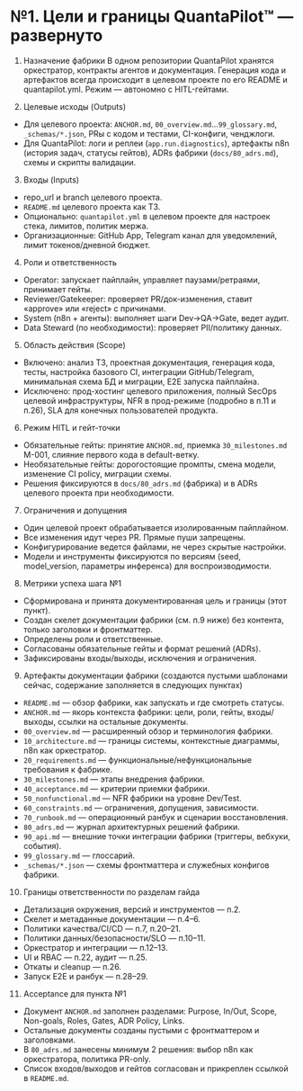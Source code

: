 # №1. Цели и границы QuantaPilot™ — развернуто

1. Назначение фабрики
   В одном репозитории QuantaPilot хранятся оркестратор, контракты агентов и документация. Генерация кода и артефактов всегда происходит в целевом проекте по его README и quantapilot.yml. Режим — автономно с HITL-гейтами.

2. Целевые исходы (Outputs)

- Для целевого проекта: `ANCHOR.md`, `00_overview.md`…`99_glossary.md`, `_schemas/*.json`, PRы с кодом и тестами, CI-конфиги, ченджлоги.
- Для QuantaPilot: логи и реплеи (`app.run.diagnostics`), артефакты n8n (история задач, статусы гейтов), ADRs фабрики (`docs/80_adrs.md`), схемы и скрипты валидации.

3. Входы (Inputs)

- repo_url и branch целевого проекта.
- `README.md` целевого проекта как ТЗ.
- Опционально: `quantapilot.yml` в целевом проекте для настроек стека, лимитов, политик мержа.
- Организационные: GitHub App, Telegram канал для уведомлений, лимит токенов/дневной бюджет.

4. Роли и ответственность

- Operator: запускает пайплайн, управляет паузами/ретраями, принимает гейты.
- Reviewer/Gatekeeper: проверяет PR/док-изменения, ставит «approve» или «reject» с причинами.
- System (n8n + агенты): выполняет шаги Dev→QA→Gate, ведет аудит.
- Data Steward (по необходимости): проверяет PII/политику данных.

5. Область действия (Scope)

- Включено: анализ ТЗ, проектная документация, генерация кода, тесты, настройка базового CI, интеграции GitHub/Telegram, минимальная схема БД и миграции, E2E запуска пайплайна.
- Исключено: прод-хостинг целевого приложения, полный SecOps целевой инфраструктуры, NFR в прод-режиме (подробно в п.11 и п.26), SLA для конечных пользователей продукта.

6. Режим HITL и гейт-точки

- Обязательные гейты: принятие `ANCHOR.md`, приемка `30_milestones.md` M-001, слияние первого кода в default-ветку.
- Необязательные гейты: дорогостоящие промпты, смена модели, изменение CI policy, миграции схемы.
- Решения фиксируются в `docs/80_adrs.md` (фабрика) и в ADRs целевого проекта при необходимости.

7. Ограничения и допущения

- Один целевой проект обрабатывается изолированным пайплайном.
- Все изменения идут через PR. Прямые пуши запрещены.
- Конфигурирование ведется файлами, не через скрытые настройки.
- Модели и инструменты фиксируются по версиям (seed, model_version, параметры инференса) для воспроизводимости.

8. Метрики успеха шага №1

- Сформирована и принята документированная цель и границы (этот пункт).
- Создан скелет документации фабрики (см. п.9 ниже) без контента, только заголовки и фронтматтер.
- Определены роли и ответственные.
- Согласованы обязательные гейты и формат решений (ADRs).
- Зафиксированы входы/выходы, исключения и ограничения.

9. Артефакты документации фабрики (создаются пустыми шаблонами сейчас, содержание заполняется в следующих пунктах)

- `README.md` — обзор фабрики, как запускать и где смотреть статусы.
- `ANCHOR.md` — якорь контекста фабрики: цели, роли, гейты, входы/выходы, ссылки на остальные документы.
- `00_overview.md` — расширенный обзор и терминология фабрики.
- `10_architecture.md` — границы системы, контекстные диаграммы, n8n как оркестратор.
- `20_requirements.md` — функциональные/нефункциональные требования к фабрике.
- `30_milestones.md` — этапы внедрения фабрики.
- `40_acceptance.md` — критерии приемки фабрики.
- `50_nonfunctional.md` — NFR фабрики на уровне Dev/Test.
- `60_constraints.md` — ограничения, допущения, зависимости.
- `70_runbook.md` — операционный ранбук и сценарии восстановления.
- `80_adrs.md` — журнал архитектурных решений фабрики.
- `90_api.md` — внешние точки интеграции фабрики (триггеры, вебхуки, события).
- `99_glossary.md` — глоссарий.
- `_schemas/*.json` — схемы фронтматтера и служебных конфигов фабрики.

10. Границы ответственности по разделам гайда

- Детализация окружения, версий и инструментов — п.2.
- Скелет и метаданные документации — п.4–6.
- Политики качества/CI/CD — п.7, п.20–21.
- Политики данных/безопасности/SLO — п.10–11.
- Оркестратор и интеграции — п.12–13.
- UI и RBAC — п.22, аудит — п.25.
- Откаты и cleanup — п.26.
- Запуск E2E и ранбук — п.28–29.

11. Acceptance для пункта №1

- Документ `ANCHOR.md` заполнен разделами: Purpose, In/Out, Scope, Non-goals, Roles, Gates, ADR Policy, Links.
- Остальные документы созданы пустыми с фронтматтером и заголовками.
- В `80_adrs.md` занесены минимум 2 решения: выбор n8n как оркестратора, политика PR-only.
- Список входов/выходов и гейтов согласован и прикреплен ссылкой в `README.md`.
